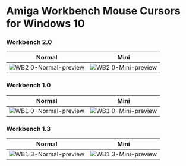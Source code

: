 # Amiga Workbench Mouse Cursors for Windows 10

### Workbench 2.0
|Normal|Mini|
|---|---|
|![WB2 0-Normal-preview](https://user-images.githubusercontent.com/45124675/90980081-d5d02d80-e561-11ea-8b6e-556cd39d76aa.png)|![WB2 0-Mini-preview](https://user-images.githubusercontent.com/45124675/90980086-dcf73b80-e561-11ea-9442-3da3feffd2a5.png)|

### Workbench 1.0
|Normal|Mini|
|---|---|
|![WB1 0-Normal-preview](https://user-images.githubusercontent.com/45124675/90980070-c6e97b00-e561-11ea-88f5-c89dfd6d4a3b.png)|![WB1 0-Mini-preview](https://user-images.githubusercontent.com/45124675/90980075-d072e300-e561-11ea-94a8-0750f8b259b8.png)|

### Workbench 1.3
|Normal|Mini|
|---|---|
|![WB1 3-Normal-preview](https://user-images.githubusercontent.com/45124675/130702076-6f161db0-55d7-43c0-a61d-a39e6edfd370.png)|![WB1 3-Mini-preview](https://user-images.githubusercontent.com/45124675/130702083-325bc9a6-5a01-4b74-b0ab-0ef88a7fb01f.png)|
